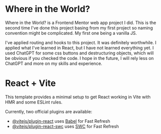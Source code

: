 # Where in the World?
Where in the World? is a Frontend Mentor web app project I did. This is the second time I've done this project basing from my first project so naming convention might be complicated. My first one being a vanilla JS.

I've applied routing and hooks to this project. It was definitely worthwhile. I applied what I've learned in React, but I have not learned everything yet. I used ChatGPT for some css buttons and destructuring objects, which will be obvious if you checked the code. I hope in the future, I will rely less on ChatGPT and more on my skills and experience.

# React + Vite

This template provides a minimal setup to get React working in Vite with HMR and some ESLint rules.

Currently, two official plugins are available:

- [@vitejs/plugin-react](https://github.com/vitejs/vite-plugin-react/blob/main/packages/plugin-react/README.md) uses [Babel](https://babeljs.io/) for Fast Refresh
- [@vitejs/plugin-react-swc](https://github.com/vitejs/vite-plugin-react-swc) uses [SWC](https://swc.rs/) for Fast Refresh
